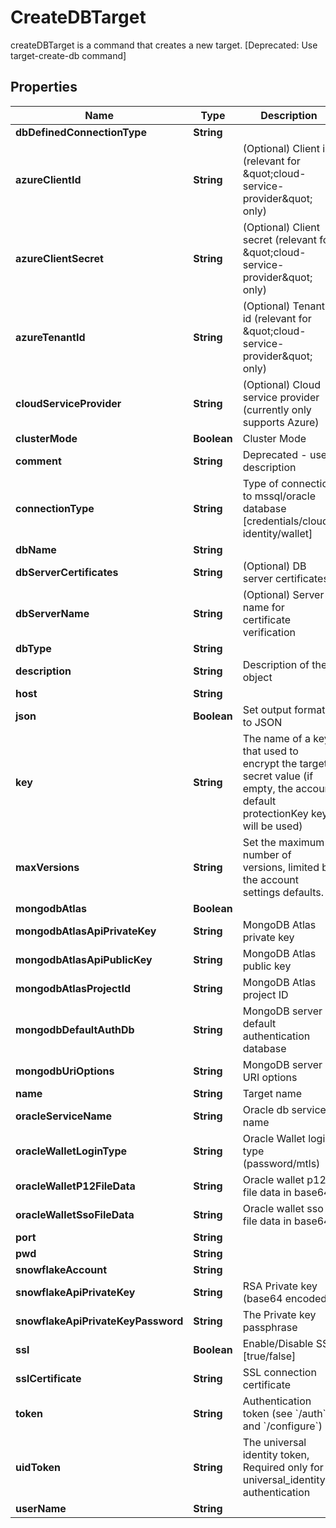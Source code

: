 

# CreateDBTarget

createDBTarget is a command that creates a new target. [Deprecated: Use target-create-db command]

## Properties

| Name | Type | Description | Notes |
|------------ | ------------- | ------------- | -------------|
|**dbDefinedConnectionType** | **String** |  |  [optional] |
|**azureClientId** | **String** | (Optional) Client id (relevant for \&quot;cloud-service-provider\&quot; only) |  [optional] |
|**azureClientSecret** | **String** | (Optional) Client secret (relevant for \&quot;cloud-service-provider\&quot; only) |  [optional] |
|**azureTenantId** | **String** | (Optional) Tenant id (relevant for \&quot;cloud-service-provider\&quot; only) |  [optional] |
|**cloudServiceProvider** | **String** | (Optional) Cloud service provider (currently only supports Azure) |  [optional] |
|**clusterMode** | **Boolean** | Cluster Mode |  [optional] |
|**comment** | **String** | Deprecated - use description |  [optional] |
|**connectionType** | **String** | Type of connection to mssql/oracle database [credentials/cloud-identity/wallet] |  |
|**dbName** | **String** |  |  [optional] |
|**dbServerCertificates** | **String** | (Optional) DB server certificates |  [optional] |
|**dbServerName** | **String** | (Optional) Server name for certificate verification |  [optional] |
|**dbType** | **String** |  |  |
|**description** | **String** | Description of the object |  [optional] |
|**host** | **String** |  |  [optional] |
|**json** | **Boolean** | Set output format to JSON |  [optional] |
|**key** | **String** | The name of a key that used to encrypt the target secret value (if empty, the account default protectionKey key will be used) |  [optional] |
|**maxVersions** | **String** | Set the maximum number of versions, limited by the account settings defaults. |  [optional] |
|**mongodbAtlas** | **Boolean** |  |  [optional] |
|**mongodbAtlasApiPrivateKey** | **String** | MongoDB Atlas private key |  [optional] |
|**mongodbAtlasApiPublicKey** | **String** | MongoDB Atlas public key |  [optional] |
|**mongodbAtlasProjectId** | **String** | MongoDB Atlas project ID |  [optional] |
|**mongodbDefaultAuthDb** | **String** | MongoDB server default authentication database |  [optional] |
|**mongodbUriOptions** | **String** | MongoDB server URI options |  [optional] |
|**name** | **String** | Target name |  |
|**oracleServiceName** | **String** | Oracle db service name |  [optional] |
|**oracleWalletLoginType** | **String** | Oracle Wallet login type (password/mtls) |  [optional] |
|**oracleWalletP12FileData** | **String** | Oracle wallet p12 file data in base64 |  [optional] |
|**oracleWalletSsoFileData** | **String** | Oracle wallet sso file data in base64 |  [optional] |
|**port** | **String** |  |  [optional] |
|**pwd** | **String** |  |  [optional] |
|**snowflakeAccount** | **String** |  |  [optional] |
|**snowflakeApiPrivateKey** | **String** | RSA Private key (base64 encoded) |  [optional] |
|**snowflakeApiPrivateKeyPassword** | **String** | The Private key passphrase |  [optional] |
|**ssl** | **Boolean** | Enable/Disable SSL [true/false] |  [optional] |
|**sslCertificate** | **String** | SSL connection certificate |  [optional] |
|**token** | **String** | Authentication token (see &#x60;/auth&#x60; and &#x60;/configure&#x60;) |  [optional] |
|**uidToken** | **String** | The universal identity token, Required only for universal_identity authentication |  [optional] |
|**userName** | **String** |  |  [optional] |



